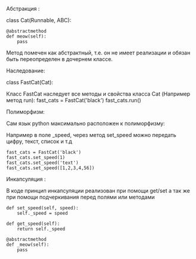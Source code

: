 Абстракция :

class Cat(Runnable, ABC):


    @abstractmethod
    def meow(self):
        pass

Метод помечен как абстрактный, т.е. он не имеет реализации и обязан 
быть переопределен в дочернем классе.

Наследование: 

class FastCat(Cat):
 
Класс FastCat наследует все методы и свойства класса Cat (Например метод
run): 
fast_cats = FastCat('black')
fast_cats.run()

Полиморфизм:

Сам язык python максимально расположен к полиморфизму: 

Например в поле _speed, через метод set_speed можно передать цифру, текст, список и т.д

    fast_cats = FastCat('black')
    fast_cats.set_speed(1)
    fast_cats.set_speed('text')
    fast_cats.set_speed([1,2,3,4,56])

Инкапсуляция : 

В коде принцип инкапсуляции реализован при помощи get/set 
а так же при помощи подчеркивания перед полями или методами

    def set_speed(self, speed):
        self._speed = speed

    def get_speed(self):
        return self._speed

    @abstractmethod
    def _meow(self):
        pass
